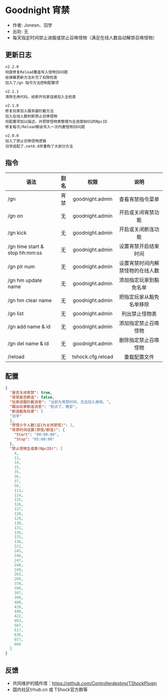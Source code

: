 # Goodnight 宵禁

- 作者: Jonesn、羽学
- 出处: 无
- 每天指定时间禁止进服或禁止召唤怪物（满足在线人数自动解禁召唤怪物）

## 更新日志

```
v2.2.0
彻底修复Reload覆盖写入怪物ID问题
给弹幕更新方法补充了权限检查
加入了/gn 指令方法控制配置项

v2.1.1
清除无用代码，给断开玩家连接加入全检查

v2.1.0
修复玩家加入服务器拦截方法
加入在线人数判断禁止召唤怪物
将配置项加以描述，并把禁怪物表整理为全进度BOSS的NpcID
修复每次/Reload都会写入一次内置怪物ID问题

v2.0.0
加入了禁止召唤怪物逻辑
羽学适配了.net6.0并重构了大部分方法
```

## 指令

| 语法                             | 别名  |       权限       |                   说明                   |
| -------------------------------- | :---: | :--------------: | :--------------------------------------: |
| /gn |  宵禁  |  goodnight.admin |    查看宵禁指令菜单    |
| /gn on | 无 |  goodnight.admin |    开启或关闭宵禁功能    |
| /gn kick | 无 |  goodnight.admin |    开启或关闭断连功能    |
| /gn time start & stop hh:mm:ss | 无 |  goodnight.admin |    设置宵禁开启结束时间    |
| /gn plr num | 无 |  goodnight.admin |    设置宵禁时间内解禁怪物的在线人数    |
| /gn hm update name | 无 |  goodnight.admin |    添加指定玩家到豁免名单    |
| /gn hm clear name | 无 |  goodnight.admin |    把指定玩家从豁免名单移除    |
| /gn list | 无 |  goodnight.admin |    列出禁止怪物表    |
| /gn add name & id| 无 |  goodnight.admin |    添加指定禁止召唤怪物    |
| /gn del name & id| 无 |  goodnight.admin |    删除指定禁止召唤怪物    |
| /reload |  无  |  tshock.cfg.reload |    重载配置文件    |





## 配置

```json
{
  "是否关闭宵禁": true,
  "宵禁是否断连": false,
  "玩家进服拦截消息": "当前为宵禁时间，无法加入游戏。",
  "踢出玩家断连消息": "到点了，晚安",
  "断连豁免玩家": [
  "羽学"
  ],
  "禁怪少于人数(设1为关闭禁怪)": 2,
  "宵禁时间设置(禁怪/断连)": {
    "Start": "00:00:00",
    "Stop": "05:00:00"
  },
  "禁止怪物生成表(NpcID)": [
    4,
    13,
    14,
    15,
    35,
    36,
    37,
    50,
    113,
    114,
    125,
    126,
    127,
    128,
    129,
    130,
    131,
    134,
    135,
    136,
    222,
    245,
    246,
    247,
    248,
    249,
    262,
    266,
    370,
    396,
    397,
    398,
    400,
    439,
    440,
    422,
    493,
    507,
    517,
    636,
    657,
    668
  ]
}
```
## 反馈
- 共同维护的插件库：https://github.com/Controllerdestiny/TShockPlugin
- 国内社区trhub.cn 或 TShock官方群等